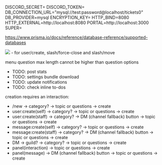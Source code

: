 DISCORD_SECRET=
DISCORD_TOKEN=
DB_CONNECTION_URL="mysql://test:password@localhost/tickets0"
DB_PROVIDER=mysql
ENCRYPTION_KEY=
HTTP_BIND=8080
HTTP_EXTERNAL=http://localhost:8080
PORTAL=http://localhost:3000
SUPER=


https://www.prisma.io/docs/reference/database-reference/supported-databases

![](https://static.eartharoid.me/k/22/08/02185801.png) - for user/create, slash/force-close and slash/move

menu question max length cannot be higher than question options 

- TODO: post stats
- TODO: settings bundle download
- TODO: update notifications
- TODO: check inline to-dos


creation requires an interaction:
- /new -> category? -> topic or questions -> create
- user:create(self) -> category? -> topic or questions -> create
- user:create(staff) -> category? -> DM (channel fallback) button -> topic or questions -> create
- message:create(self) -> category? -> topic or questions -> create
- message:create(staff) -> category? -> DM (channel fallback) button -> topic or questions -> create
- DM -> guild? -> category? -> topic or questions -> create
- panel(interaction) -> topic or questions -> create
- panel(message) -> DM (channel fallback) button -> topic or questions -> create